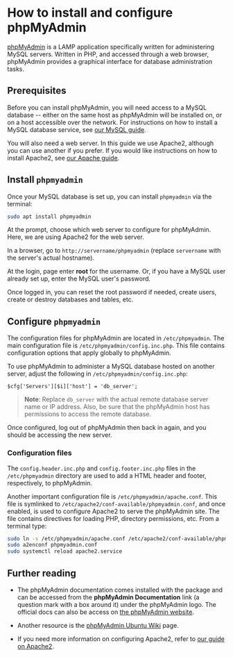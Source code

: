 # How to install and configure phpMyAdmin

[phpMyAdmin](https://www.phpmyadmin.net/) is a LAMP application specifically written for administering MySQL servers. Written in PHP, and accessed through a web browser, phpMyAdmin provides a graphical interface for database administration tasks.

## Prerequisites

Before you can install phpMyAdmin, you will need access to a MySQL database -- either on the same host as phpMyAdmin will be installed on, or on a host accessible over the network. For instructions on how to install a MySQL database service, see [our MySQL guide](install-and-configure-a-mysql-server.md).

You will also need a web server. In this guide we use Apache2, although you can use another if you prefer. If you would like instructions on how to install Apache2, see [our Apache guide](../explanation/introduction-to-web-servers.md).

## Install `phpmyadmin`

Once your MySQL database is set up, you can install `phpmyadmin` via the terminal:

```bash
sudo apt install phpmyadmin
```

At the prompt, choose which web server to configure for phpMyAdmin. Here, we are using Apache2 for the web server.

In a browser, go to `http://servername/phpmyadmin` (replace `servername` with the server's actual hostname). 

At the login, page enter **root** for the username. Or, if you have a MySQL user already set up, enter the MySQL user's password.

Once logged in, you can reset the root password if needed, create users, create or destroy databases and tables, etc.

## Configure `phpmyadmin`

The configuration files for phpMyAdmin are located in `/etc/phpmyadmin`. The main configuration file is `/etc/phpmyadmin/config.inc.php`. This file contains configuration options that apply globally to phpMyAdmin.

To use phpMyAdmin to administer a MySQL database hosted on another server, adjust the following in `/etc/phpmyadmin/config.inc.php`:

```
$cfg['Servers'][$i]['host'] = 'db_server';
```

> **Note**:
> Replace `db_server` with the actual remote database server name or IP address. Also, be sure that the phpMyAdmin host has permissions to access the remote database.

Once configured, log out of phpMyAdmin then back in again, and you should be accessing the new server.

### Configuration files

The `config.header.inc.php` and `config.footer.inc.php` files in the `/etc/phpmyadmin` directory are used to add a HTML header and footer, respectively, to phpMyAdmin.

Another important configuration file is `/etc/phpmyadmin/apache.conf`. This file is symlinked to `/etc/apache2/conf-available/phpmyadmin.conf`, and once enabled, is used to configure Apache2 to serve the phpMyAdmin site. The file contains directives for loading PHP, directory permissions, etc. From a terminal type:

```bash
sudo ln -s /etc/phpmyadmin/apache.conf /etc/apache2/conf-available/phpmyadmin.conf
sudo a2enconf phpmyadmin.conf
sudo systemctl reload apache2.service
```

## Further reading

- The phpMyAdmin documentation comes installed with the package and can be accessed from the **phpMyAdmin Documentation** link (a question mark with a box around it) under the phpMyAdmin logo. The official docs can also be access on [the phpMyAdmin website](http://www.phpmyadmin.net/home_page/docs.php).

- Another resource is the [phpMyAdmin Ubuntu Wiki](https://help.ubuntu.com/community/phpMyAdmin) page.

- If you need more information on configuring Apache2, refer to [our guide on Apache2](https://discourse.ubuntu.com/t/web-servers-apache/11510).
